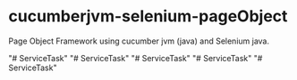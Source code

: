 cucumberjvm-selenium-pageObject
=====================

Page Object Framework using cucumber jvm (java) and Selenium java.

"# ServiceTask" 
"# ServiceTask" 
"# ServiceTask" 
"# ServiceTask" 
"# ServiceTask" 
